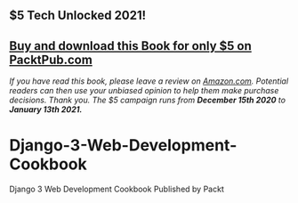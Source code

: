 ## $5 Tech Unlocked 2021!
[Buy and download this Book for only $5 on PacktPub.com](https://www.packtpub.com/product/django-3-web-development-cookbook-fourth-edition/9781838987428)
-----
*If you have read this book, please leave a review on [Amazon.com](https://www.amazon.com/gp/product/1838987428).     Potential readers can then use your unbiased opinion to help them make purchase decisions. Thank you. The $5 campaign         runs from __December 15th 2020__ to __January 13th 2021.__*

# Django-3-Web-Development-Cookbook
Django 3 Web Development Cookbook Published by Packt
